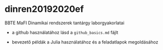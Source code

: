 # dinren20192020ef
BBTE MaFI Dinamikai rendszerek tantárgy laborgyakorlatai

* a github használatához lásd a `github_basics.md` fájlt

* bevezető példák a Julia használatához és a feladatlapok megoldásához

